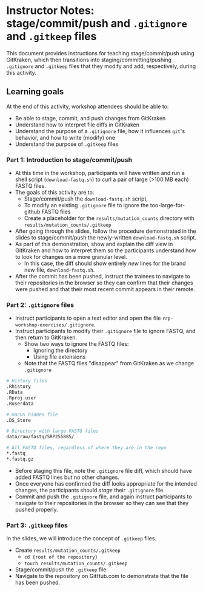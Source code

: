 # Instructor Notes: stage/commit/push and `.gitignore` and `.gitkeep` files

This document provides instructions for teaching stage/commit/push using GitKraken, which then transitions into staging/committing/pushing `.gitignore` and `.gitkeep` files that they modify and add, respectively, during this activity.


## Learning goals

At the end of this activity, workshop attendees should be able to:

* Be able to stage, commit, and push changes from GitKraken
* Understand how to interpret file diffs in GitKraken
* Understand the purpose of a `.gitignore` file, how it influences `git`'s behavior, and how to write (modify) one
* Understand the purpose of `.gitkeep` files

### Part 1: Introduction to stage/commit/push

* At this time in the workshop, participants will have written and run a shell script (`download-fastq.sh`) to curl a pair of large (>100 MB each) FASTQ files.
* The goals of this activity are to: 
	* Stage/commit/push the `download-fastq.sh` script,
	* To modify an existing `.gitignore` file to ignore the too-large-for-github FASTQ files
	* Create a placeholder for the `results/mutation_counts` directory with `results/mutation_counts/.gitkeep`
* After going through the slides, follow the procedure demonstrated in the slides to stage/commit/push the newly-written `download-fastq.sh` script.
* As part of this demonstration, show and explain the diff view in GitKraken and how to interpret them so the participants understand how to look for changes on a more granular level.
    * In this case, the diff should show entirely _new_ lines for the brand new file, `download-fastq.sh`.
* After the commit has been pushed, instruct the trainees to navigate to their repositories in the browser so they can confirm that their changes were pushed and that their most recent commit appears in their remote.


### Part 2: `.gitignore` files

* Instruct participants to open a text editor and open the file `rrp-workshop-exercises/.gitignore`.
* Instruct participants to modify their `.gitignore` file to ignore FASTQ, and then return to GitKraken.
	* Show two ways to ignore the FASTQ files: 
		* Ignoring the directory
		* Using file extensions 
	* Note that the FASTQ files "disappear" from GitKraken as we change `.gitignore`

```sh
# History files
.Rhistory
.RData
.Rproj.user
.Ruserdata

# macOS hidden file
.DS_Store

# Directory with large FASTQ files
data/raw/fastq/SRP255885/

# All FASTQ files, regardless of where they are in the repo
*.fastq
*.fastq.gz
```

* Before staging this file, note the `.gitignore` file diff, which should have added FASTQ lines but no other changes.
* Once everyone has confirmed the diff looks appropriate for the intended changes, the participants should _stage_ their `.gitignore` file.
* Commit and push the `.gitignore` file, and again instruct participants to navigate to their repositories in the browser so they can see that they pushed properly.


### Part 3: `.gitkeep` files

In the slides, we will introduce the concept of `.gitkeep` files.

* Create `results/mutation_counts/.gitkeep`
	* `cd {root of the repository}`
	* `touch results/mutation_counts/.gitkeep`
* Stage/commit/push the `.gitkeep` file
* Navigate to the repository on GitHub.com to demonstrate that the file has been pushed.
